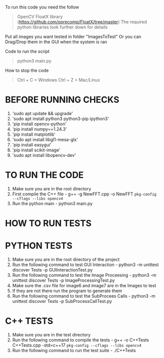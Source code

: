 To run this code you need the follow 
> OpenCV
>FloatX library (https://github.com/oprecomp/FloatX/tree/master)
>The required python libraries look further down for details

Put all images you want tested in folder "ImagesToTest"
Or you can Drag/Drop them in the GUI when the system is ran

Code to run the script
> python3 main.py 

How to stop the code 
>Ctrl + C = Windows
>Ctrl + Z = Mac/Linux

BEFORE RUNNING CHECKS
=======================
1. 'sudo apt update && upgrade'
2. 'sudo apt install python3 python3-pip ipython3'
3. 'pip install opencv-python'
4. 'pip install numpy==1.24.3'
5. 'pip install matplotlib'
6. 'sudo apt install libgl1-mesa-glx'
7. 'pip install easygui'
8. 'pip install scikit-image'
9. 'sudo apt install libopencv-dev'

TO RUN THE CODE
================
1. Make sure you are in the root directory
2. First compile the C++ file - g++ -g NewFFT.cpp -o NewFFT `pkg-config --cflags --libs opencv4`
3. Run the python main - python3 main.py

HOW TO RUN TESTS
=================
PYTHON TESTS
=================
1. Make sure you are in the root directory of the project
2. Run the following command to test GUI Interaction - python3 -m unittest discover Tests -p GUIInteractionTest.py
3. Run the following command to test the Image Proceesing - python3 -m unittest discover Tests -p ImageProcessingTest.py
4. Make sure the .csv file for image6 and image7 are in the Images to test
5. If they are not there run the program to generate them
6. Run the following command to test the SubProcees Calls - python3 -m unittest discover Tests -p SubProcessCallTest.py

C++ TESTS
==============
1. Make sure you are in the test directory
2. Run the following command to compile the tests - g++ -o C++Tests C++Tests.cpp -std=c++17 `pkg-config --cflags --libs opencv4`
3. Run the following command to run the test suite - ./C++Tests 